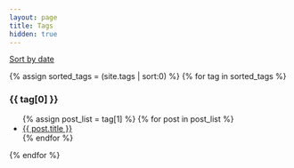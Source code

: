 ```yaml
---
layout: page
title: Tags
hidden: true
---
```


<span class="discreet"><a href="/writeups">Sort by date</a></span>

{% assign sorted_tags = (site.tags | sort:0) %}
{% for tag in sorted_tags  %}
  <h3 id="{{ tag[0] }}-ref">{{ tag[0] }}</h3>
  <ul>
    {% assign post_list = tag[1] %}
    {% for post in post_list %}
         <li><a href="{{ post.url }}">{{ post.title }}</a></li>
    {% endfor %}
  </ul>
{% endfor %}
